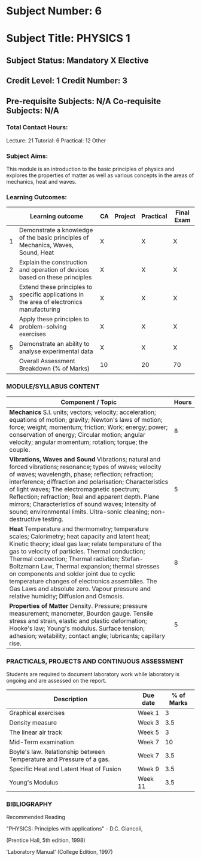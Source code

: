 # Subject Number: 6

# Subject Title: PHYSICS 1

## Subject Status: Mandatory X Elective

## Credit Level: 1 Credit Number: 3

## Pre-requisite Subjects: N/A Co-requisite Subjects: N/A

### Total Contact Hours:

Lecture: 21 Tutorial: 6 Practical: 12 Other

### Subject Aims:

This module is an introduction to the basic principles of physics and explores the properties of matter as well as various concepts in the areas of mechanics, heat and waves.

### Learning Outcomes:

|   | Learning outcome                                                                          | CA | Project | Practical | Final Exam |
|---|-------------------------------------------------------------------------------------------|----|---------|-----------|------------|
| 1 | Demonstrate a knowledge of the basic principles of Mechanics, Waves, Sound, Heat          | X  |         | X         | X          |
| 2 | Explain the construction and operation of devices based on these principles               | X  |         | X         | X          |
| 3 | Extend these principles to specific applications in the area of electronics manufacturing | X  |         | X         | X          |
| 4 | Apply these principles to problem-solving exercises                                       | X  |         | X         | X          |
| 5 | Demonstrate an ability to analyse experimental data                                       | X  |         | X         | X          |
|   | Overall Assessment Breakdown (% of Marks)                                                 | 10 |         | 20        | 70         |

### MODULE/SYLLABUS CONTENT

| **Component / Topic**                                                                                                                                                                                                                                                                                                                                                                                                                                                                                        | **Hours** |
|--------------------------------------------------------------------------------------------------------------------------------------------------------------------------------------------------------------------------------------------------------------------------------------------------------------------------------------------------------------------------------------------------------------------------------------------------------------------------------------------------------------|-----------|
| **Mechanics**  S.I. units; vectors; velocity; acceleration; equations of motion; gravity; Newton&#39;s laws of motion; force; weight; momentum; friction; Work; energy; power; conservation of energy; Circular motion; angular velocity; angular momentum; rotation; torque; the couple.                                                                                                                                                                                                                  | 8         |
| **Vibrations, Waves and Sound**  Vibrations; natural and forced vibrations; resonance; types of waves; velocity of waves; wavelength, phase; reflection; refraction; interference; diffraction and polarisation; Characteristics of light waves; The electromagnetic spectrum; Reflection; refraction; Real and apparent depth. Plane mirrors; Characteristics of sound waves; Intensity of sound; environmental limits. Ultra-sonic cleaning; non-destructive testing.                                      | 5         |
| **Heat**  Temperature and thermometry; temperature scales; Calorimetry; heat capacity and latent heat; Kinetic theory; ideal gas law; relate temperature of the gas to velocity of particles. Thermal conduction; Thermal convection; Thermal radiation; Stefan-Boltzmann Law, Thermal expansion; thermal stresses on components and solder joint due to cyclic temperature changes of electronics assemblies. The Gas Laws and absolute zero. Vapour pressure and relative humidity; Diffusion and Osmosis. | 8         |
| **Properties of Matter**  Density. Pressure; pressure measurement; manometer, Bourdon gauge. Tensile stress and strain, elastic and plastic deformation; Hooke&#39;s law; Young&#39;s modulus. Surface tension; adhesion; wetability; contact angle; lubricants; capillary rise.                                                                                                                                                                                                                         | 5         |


### PRACTICALS, PROJECTS AND CONTINUOUS ASSESSMENT

Students are required to document laboratory work while laboratory is ongoing and are assessed on the report.

| **Description** | **Due date** | **% of Marks** |
| --- | --- | --- |
| Graphical exercises | Week 1 | 3 |
| Density measure | Week 3 | 3.5 |
| The linear air track | Week 5 | 3 |
| Mid-Term examination | Week 7 | 10 |
| Boyle&#39;s law. Relationship between Temperature and Pressure of a gas. | Week 7 | 3.5 |
| Specific Heat and Latent Heat of Fusion | Week 9 | 3.5 |
| Young&#39;s Modulus | Week 11 | 3.5 |

### BIBLIOGRAPHY

Recommended Reading

&quot;PHYSICS: Principles with applications&quot; - D.C. Giancoli,

(Prentice Hall, 5th edition, 1998)

&#39;Laboratory Manual&#39; (College Edition, 1997)
